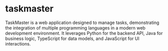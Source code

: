 # taskmaster
TaskMaster is a web application designed to manage tasks, demonstrating the integration of multiple programming languages in a modern web development environment. It leverages Python for the backend API, Java for business logic, TypeScript for data models, and JavaScript for UI interactions.
